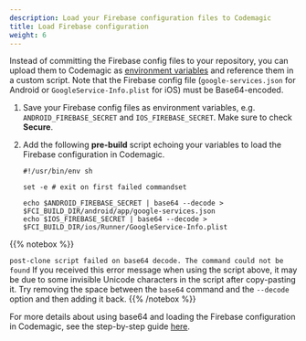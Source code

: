 ```yaml
---
description: Load your Firebase configuration files to Codemagic
title: Load Firebase configuration
weight: 6
---
```


Instead of committing the Firebase config files to your repository, you can upload them to Codemagic as [environment variables](https://docs.codemagic.io/building/environment-variables/) and reference them in a custom script. Note that the Firebase config file (`google-services.json` for Android or `GoogleService-Info.plist` for iOS) must be Base64-encoded.

1.  Save your Firebase config files as environment variables, e.g. `ANDROID_FIREBASE_SECRET` and `IOS_FIREBASE_SECRET`. Make sure to check **Secure**.
2.  Add the following **pre-build** script echoing your variables to load the Firebase configuration in Codemagic.

        #!/usr/bin/env sh

        set -e # exit on first failed commandset

        echo $ANDROID_FIREBASE_SECRET | base64 --decode > $FCI_BUILD_DIR/android/app/google-services.json
        echo $IOS_FIREBASE_SECRET | base64 --decode > $FCI_BUILD_DIR/ios/Runner/GoogleService-Info.plist

{{% notebox %}}

`post-clone script failed on base64 decode. The command could not be found`
If you received this error message when using the script above, it may be due to some invisible Unicode characters in the script after copy-pasting it. Try removing the space between the `base64` command and the `--decode` option and then adding it back.
{{% /notebox %}}

For more details about using base64 and loading the Firebase configuration in Codemagic, see the step-by-step guide [here](https://blog.codemagic.io/how-to-load-firebase-config-in-codemagic-with-environment-variables/).
